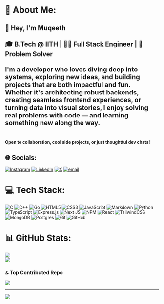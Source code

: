 # 💫 About Me:
## 👋 Hey, I'm Muqeeth<br><br>🎓 B.Tech @ IITH | 🧑‍💻 Full Stack Engineer | 🧠 Problem Solver<br><br>I'm a developer who loves diving deep into systems, exploring new ideas, and building projects that are both impactful and fun. Whether it's architecting robust backends, creating seamless frontend experiences, or turning data into visual stories, I enjoy solving real problems with code — and learning something new along the way.<br><br>

**Open to collaboration, cool side projects, or just thoughtful dev chats!**<br>

## 🌐 Socials:
[![Instagram](https://img.shields.io/badge/Instagram-%23E4405F.svg?logo=Instagram&logoColor=white)](https://instagram.com/muqeeth26832) [![LinkedIn](https://img.shields.io/badge/LinkedIn-%230077B5.svg?logo=linkedin&logoColor=white)](https://www.linkedin.com/in/mohammed-abdul-muqeeth-261264281/) [![X](https://img.shields.io/badge/X-black.svg?logo=X&logoColor=white)](https://x.com/muqeeth26832) [![email](https://img.shields.io/badge/Email-D14836?logo=gmail&logoColor=white)](mailto:mdabdulmuqeeth26832@gmail.com)

# 💻 Tech Stack:
![C](https://img.shields.io/badge/c-%2300599C.svg?style=for-the-badge&logo=c&logoColor=white) ![C++](https://img.shields.io/badge/c++-%2300599C.svg?style=for-the-badge&logo=c%2B%2B&logoColor=white) ![Go](https://img.shields.io/badge/go-%2300ADD8.svg?style=for-the-badge&logo=go&logoColor=white) ![HTML5](https://img.shields.io/badge/html5-%23E34F26.svg?style=for-the-badge&logo=html5&logoColor=white) ![CSS3](https://img.shields.io/badge/css3-%231572B6.svg?style=for-the-badge&logo=css3&logoColor=white) ![JavaScript](https://img.shields.io/badge/javascript-%23323330.svg?style=for-the-badge&logo=javascript&logoColor=%23F7DF1E) ![Markdown](https://img.shields.io/badge/markdown-%23000000.svg?style=for-the-badge&logo=markdown&logoColor=white) ![Python](https://img.shields.io/badge/python-3670A0?style=for-the-badge&logo=python&logoColor=ffdd54) ![TypeScript](https://img.shields.io/badge/typescript-%23007ACC.svg?style=for-the-badge&logo=typescript&logoColor=white) ![Express.js](https://img.shields.io/badge/express.js-%23404d59.svg?style=for-the-badge&logo=express&logoColor=%2361DAFB) ![Next JS](https://img.shields.io/badge/Next-black?style=for-the-badge&logo=next.js&logoColor=white) ![NPM](https://img.shields.io/badge/NPM-%23CB3837.svg?style=for-the-badge&logo=npm&logoColor=white) ![React](https://img.shields.io/badge/react-%2320232a.svg?style=for-the-badge&logo=react&logoColor=%2361DAFB) ![TailwindCSS](https://img.shields.io/badge/tailwindcss-%2338B2AC.svg?style=for-the-badge&logo=tailwind-css&logoColor=white) ![MongoDB](https://img.shields.io/badge/MongoDB-%234ea94b.svg?style=for-the-badge&logo=mongodb&logoColor=white) ![Postgres](https://img.shields.io/badge/postgres-%23316192.svg?style=for-the-badge&logo=postgresql&logoColor=white) ![Git](https://img.shields.io/badge/git-%23F05033.svg?style=for-the-badge&logo=git&logoColor=white) ![GitHub](https://img.shields.io/badge/github-%23121011.svg?style=for-the-badge&logo=github&logoColor=white)
# 📊 GitHub Stats:
![](https://github-readme-stats.vercel.app/api?username=muqeeth26832&theme=dark&hide_border=false&include_all_commits=false&count_private=false)<br/>
![](https://nirzak-streak-stats.vercel.app/?user=muqeeth26832&theme=dark&hide_border=false)<br/>
<!-- ![](https://github-readme-stats.vercel.app/api/top-langs/?username=muqeeth26832&theme=dark&hide_border=false&include_all_commits=false&count_private=false&layout=compact) -->

<!-- ## 🏆 GitHub Trophies
![](https://github-profile-trophy.vercel.app/?username=muqeeth26832&theme=radical&no-frame=false&no-bg=true&margin-w=4) -->

### 🔝 Top Contributed Repo
![](https://github-contributor-stats.vercel.app/api?username=muqeeth26832&limit=5&theme=dark&combine_all_yearly_contributions=true)

---
[![](https://visitcount.itsvg.in/api?id=muqeeth26832&icon=0&color=0)](https://visitcount.itsvg.in)

<!-- Proudly created with GPRM ( https://gprm.itsvg.in ) -->
